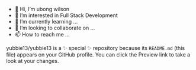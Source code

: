 - 👋 Hi, I’m ubong wilson
- 👀 I’m interested in Full Stack Development
- 🌱 I’m currently learning ...
- 💞️ I’m looking to collaborate on ...
- 📫 How to reach me ...


yubbie13/yubbie13 is a ✨ special ✨ repository because its `README.md` (this file) appears on your GitHub profile.
You can click the Preview link to take a look at your changes.
